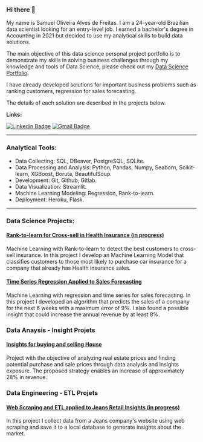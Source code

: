 ### Hi there 👋


My name is Samuel Oliveira Alves de Freitas. I am a 24-year-old Brazilian data scientist looking for an entry-level job. I earned a bachelor's degree in Accounting in 2021 but decided to use my analytical skills to build data solutions. 

The main objective of this data science personal project portfolio is to demonstrate my skills in solving business challenges through my knowledge and tools of Data Science, please check out my [Data Science Portfolio](https://samueloliveirads.github.io/portfolio_projetos/). 

I have already developed solutions for important business problems such as ranking customers, regression for sales forecasting.

The details of each solution are described in the projects below.

**Links:**

[![Linkedin Badge](https://img.shields.io/badge/-LinkedIn-blue?style=flat&logo=LinkedIn&logoColor=white)](https://www.linkedin.com/in/samuel-oliveira-alves-/)
[![Gmail Badge](https://img.shields.io/badge/-Gmail-c14438?style=flat-square&logo=Gmail&logoColor=white&link=mailto:samueloliveira32df@gmail.com)](mailto:samueloliveira32df@gmail.com)

----------------------------------
### Analytical Tools:

- Data Collecting: SQL, DBeaver, PostgreSQL, SQLite.
- Data Processing and Analysis: Python, Pandas, Numpy, Seaborn, Scikit-learn, XGBoost, Boruta, BeautifulSoup.
- Development: Git, Github, Gitlab.
- Data Visualization: Streamlit.
- Machine Learning Modeling: Regression, Rank-to-learn.
- Deployment: Heroku, Flask.
----------------------------------
### Data Science Projects:

#### [Rank-to-learn for Cross-sell in Health Insurance (in progress)](https://github.com/SamuelOliveirads/Health_Insurance_Cross_Sell) 

Machine Learning with Rank-to-learn to detect the best customers to cross-sell insurance.
In this project I develop an Machine Learning Model that classifies customers to those most likely to purchase car insurance for a company that already has Health insurance sales.


#### [Time Series Regression Applied to Sales Forecasting](https://github.com/SamuelOliveirads/rossman_project)

Machine Learning with regression and time series for sales forecasting.
In this project I developed an algorithm that predicts the sales of a company for the next 6 weeks with a maximum error of 9%. I also found a possible insight that could increase the annual revenue by at least 8%.

### Data Anaysis - Insight Projets

#### [Insights for buying and selling House](https://github.com/SamuelOliveirads/project_insight_house_rocket)

Project with the objective of analyzing real estate prices and finding potential purchase and sale prices through data analysis and Insights exposure.
The proposed strategy enables an increase of approximately 28% in revenue.

### Data Engineering - ETL Projets

#### [Web Scraping and ETL applied to Jeans Retail Insights (in progress)](https://github.com/SamuelOliveirads/webscraping_jeans)

In this project I collect data from a Jeans company's website using web scraping and save it to a local database to generate insights about the market.
